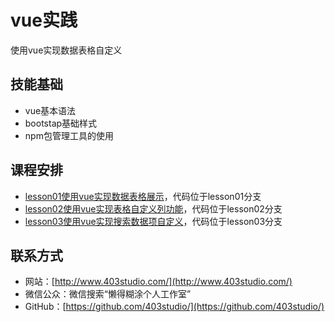 # vue实践
使用vue实现数据表格自定义

## 技能基础
* vue基本语法
* bootstap基础样式
* npm包管理工具的使用

## 课程安排
* [lesson01使用vue实现数据表格展示](http://v.qq.com/x/page/l0726u8m6pa.html)，代码位于lesson01分支
* [lesson02使用vue实现表格自定义列功能](http://v.qq.com/x/page/l0726fzz9jm.html)，代码位于lesson02分支
* [lesson03使用vue实现搜索数据项自定义](http://v.qq.com/x/page/h0728iaa5pn.html)，代码位于lesson03分支

## 联系方式
* 网站：[http://www.403studio.com/](http://www.403studio.com/)
* 微信公众：微信搜索“懒得糊涂个人工作室”
* GitHub：[https://github.com/403studio/](https://github.com/403studio/)